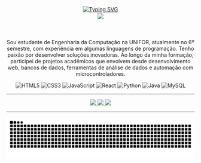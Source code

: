 <div align="center">
  <a href="https://git.io/typing-svg">
  <img src="https://readme-typing-svg.demolab.com?font=Fira+Code&weight=500&size=22&pause=1000&color=0078FF&center=true&vCenter=true&random=false&width=600&lines=Olá,+eu+sou+João+Vitor!+🚀" alt="Typing SVG">
  </a>
</div>

<div align="center">
  <img align="center" src="https://raw.githubusercontent.com/PokeAPI/sprites/master/sprites/pokemon/other/showdown/6.gif" width="120">
</div>

#

<div style="display: flex; align-items: center; gap: 20px;">
  <div style="flex: 1;">
    <p align="center">
      Sou estudante de Engenharia da Computação na UNIFOR, atualmente no 6º semestre, com experiência em algumas linguagens de programação.
      Tenho paixão por desenvolver soluções inovadoras. Ao longo da minha formação, participei de projetos acadêmicos que envolvem desde desenvolvimento 
      web, bancos de dados, ferramentas de análise de dados e automação com microcontroladores.
    </p>
  </div>
</div>

<div align="center">
  <img src="https://cdn.jsdelivr.net/gh/devicons/devicon/icons/html5/html5-original.svg" height="40" alt="HTML5" style="filter: grayscale(100%);" />
  <img src="https://cdn.jsdelivr.net/gh/devicons/devicon/icons/css3/css3-original.svg" height="40" alt="CSS3" style="filter: grayscale(100%);" />
  <img src="https://cdn.jsdelivr.net/gh/devicons/devicon/icons/javascript/javascript-original.svg" height="40" alt="JavaScript" style="filter: grayscale(100%);" />
  <img src="https://cdn.jsdelivr.net/gh/devicons/devicon/icons/react/react-original.svg" height="40" alt="React" style="filter: grayscale(100%);" />
  <img src="https://cdn.jsdelivr.net/gh/devicons/devicon/icons/python/python-original.svg" height="40" alt="Python" style="filter: grayscale(100%);" />
  <img src="https://cdn.jsdelivr.net/gh/devicons/devicon/icons/java/java-original.svg" height="40" alt="Java" style="filter: grayscale(100%);" />
  <img src="https://cdn.jsdelivr.net/gh/devicons/devicon/icons/mysql/mysql-original.svg" height="40" alt="MySQL" style="filter: grayscale(100%);" />
</div>


---

<div align="center" padding="5px">
  <a href="https://www.instagram.com/joaoviitorsx/" target="_blank">
    <img src="https://img.shields.io/badge/-Instagram-000?style=for-the-badge&logo=instagram&logoColor=FF00F6&color=black&border=FF00F6">
  </a>
  <a href="https://www.linkedin.com/in/joaoviitorsx/" target="_blank">
    <img src="https://img.shields.io/badge/-LinkedIn-000?style=for-the-badge&logo=linkedin&logoColor=00C2FF&color=black&border=00C2FF">
  </a>
  <a href="joaovitorssilva007@gmail.com" target="_blank">
    <img src="https://img.shields.io/badge/-Email-000?style=for-the-badge&logo=gmail&logoColor=FF0000&color=black&border=FF0000">
  </a>
</div>

---

<picture align="center">
  <source media="(prefers-color-scheme: dark)" srcset="https://raw.githubusercontent.com/joaoviitorsx/joaoviitorsx/output/github-contribution-grid-snake-dark.svg">
  <source media="(prefers-color-scheme: light)" srcset="https://raw.githubusercontent.com/joaoviitorsx/joaoviitorsx/output/github-contribution-grid-snake.svg">
  <img align="center" alt="github contribution grid snake animation" src="https://raw.githubusercontent.com/joaoviitorsx/joaoviitorsx/output/github-contribution-grid-snake.svg">
</picture>

